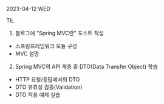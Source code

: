 2023-04-12 WED

TIL

  1. 블로그에 "Spring MVC란" 포스트 작성
  - 스프링프레임워크 모듈 구성
  - MVC 설명
  2. Spring MVC의 API 계층 중 DTO(Data Transfer Object) 학습
  - HTTP 요청/응답에서의 DTO
  - DTO 유효성 검증(Validation)
  - DTO 적용 예제 실습
